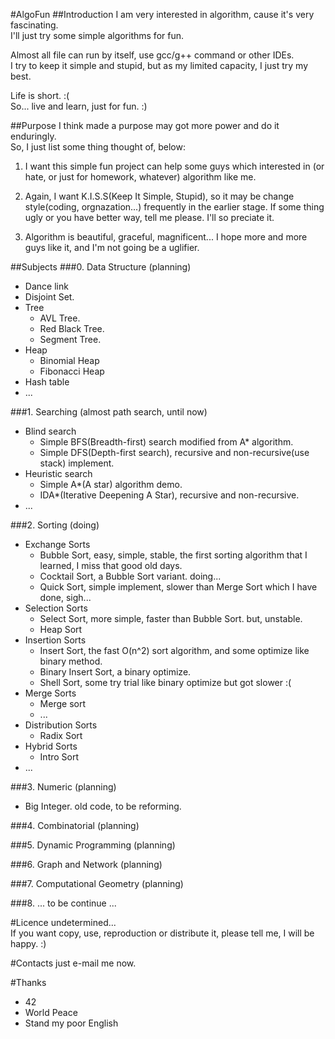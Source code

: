 #AlgoFun
##Introduction
I am very interested in algorithm, cause it's very fascinating.  
I'll just try some simple algorithms for fun.  

Almost all file can run by itself, use gcc/g++ command or other IDEs.  
I try to keep it simple and stupid, but as my limited capacity, I just try my best.

Life is short. :(  
So... live and learn, just for fun. :)

##Purpose
I think made a purpose may got more power and do it enduringly.  
So, I just list some thing thought of, below:

1. I want this simple fun project can help some guys which interested in 
(or hate, or just for homework, whatever) algorithm like me.

2. Again, I want K.I.S.S(Keep It Simple, Stupid), so it may be change 
style(coding, orgnazation...) frequently in the earlier stage. If some thing 
ugly or you have better way, tell me please. I'll so preciate it. 

3. Algorithm is beautiful, graceful, magnificent... I hope more and more 
guys like it, and I'm not going be a uglifier.

##Subjects
###0. Data Structure (planning) 
* Dance link
* Disjoint Set.
* Tree
    * AVL Tree.
    * Red Black Tree.
    * Segment Tree.
* Heap
    * Binomial Heap
    * Fibonacci Heap
* Hash table
* ...

###1. Searching (almost path search, until now)
* Blind search
    * Simple BFS(Breadth-first) search modified from A\* algorithm.   
    * Simple DFS(Depth-first search), recursive and non-recursive(use stack) implement.
* Heuristic search
    * Simple A\*(A star) algorithm demo.  
    * IDA\*(Iterative Deepening A Star), recursive and non-recursive.
* ...

###2. Sorting (doing)  
* Exchange Sorts
    * Bubble Sort, easy, simple, stable, the first sorting algorithm that I learned, I miss that good old days.
    * Cocktail Sort, a Bubble Sort variant. doing...  
    * Quick Sort, simple implement, slower than Merge Sort which I have done, sigh...
* Selection Sorts
    * Select Sort, more simple, faster than Bubble Sort. but, unstable.
    * Heap Sort
* Insertion Sorts 
    * Insert Sort, the fast O(n^2) sort algorithm, and some optimize like binary method.
    * Binary Insert Sort, a binary optimize.  
    * Shell Sort, some try trial like binary optimize but got slower :(
* Merge Sorts
    * Merge sort
    * ...
* Distribution Sorts
    * Radix Sort 
* Hybrid Sorts 
    * Intro Sort 
* ...

###3. Numeric (planning)
* Big Integer. old code, to be reforming.

###4. Combinatorial (planning)

###5. Dynamic Programming (planning)

###6. Graph and Network (planning)

###7. Computational Geometry (planning)

###8. ... to be continue ...

#Licence
undetermined...  
If you want copy, use, reproduction or distribute it, please tell me, I will be happy. :)

#Contacts
just e-mail me now. 

#Thanks
* 42
* World Peace
* Stand my poor English




